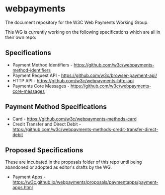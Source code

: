 # webpayments

The document repository for the W3C Web Payments Working Group.

This WG is currently working on the following specifications which are all in their own repo:

## Specifications

* Payment Method Identifiers - https://github.com/w3c/webpayments-method-identifiers
* Payment Request API - https://github.com/w3c/browser-payment-api/
* HTTP API - https://github.com/w3c/webpayments-http-api
* Payments Core Messages - https://github.com/w3c/webpayments-core-messages

## Payment Method Specifications

* Card - https://github.com/w3c/webpayments-methods-card
* Credit Transfer and Direct Debit - https://github.com/w3c/webpayments-methods-credit-transfer-direct-debit

## Proposed Specifications

These are incubated in the proposals folder of this repo until being abandoned or adopted as editor's drafts by the WG.

* Payment Apps - https://w3c.github.io/webpayments/proposals/paymentapps/payment-apps.html
